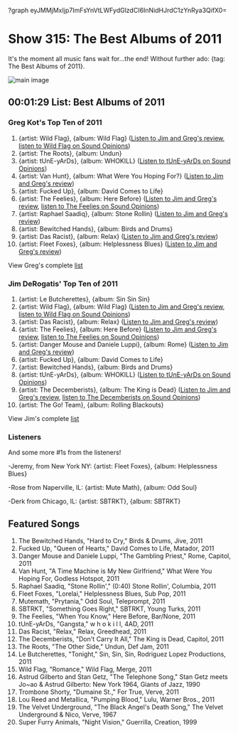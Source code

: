 ?graph eyJMMjMxIjp7ImFsYnVtLWFydGlzdCI6InNidHJrdC1zYnRya3QifX0=

# Show 315: The Best Albums of 2011
It's the moment all music fans wait for…the end! Without further ado: {tag: The Best Albums of 2011}.

![main image](http://static.soundopinions.org/images/2011/bestof2011.jpg)


## 00:01:29 List: Best Albums of 2011
### Greg Kot's Top Ten of 2011

1. {artist: Wild Flag}, {album: Wild Flag} ([Listen to Jim and Greg's review](/show/302/), [listen to Wild Flag on Sound Opinions](/show/311/))
2. {artist: The Roots}, {album: Undun}  
3. {artist: tUnE-yArDs}, {album: WHOKILL} ([Listen to tUnE-yArDs on Sound Opinions](/show/294))
4. {artist: Van Hunt}, {album: What Were You Hoping For?} ([Listen to Jim and Greg's review](/show/307/))
5. {artist: Fucked Up}, {album: David Comes to Life}  
6. {artist: The Feelies}, {album: Here Before} ([Listen to Jim and Greg's review](/show/284/), [listen to The Feelies on Sound Opinions](/show/138/))
7. {artist: Raphael Saadiq}, {album: Stone Rollin} ([Listen to Jim and Greg's review](/show/289/))
8. {artist: Bewitched Hands}, {album: Birds and Drums}
9. {artist: Das Racist}, {album: Relax} ([Listen to Jim and Greg's review](/show/305/))
10. {artist: Fleet Foxes}, {album: Helplessness Blues} ([Listen to Jim and Greg's review](/show/285/))

View Greg's complete [list](http://articles.chicagotribune.com/2011-12-02/entertainment/chi-top-albums-of-2011-wild-flag-top-album-of-2011-20111202_1_top-albums-ambitious-album-list-of-best-albums) 

### Jim DeRogatis' Top Ten of 2011

1. {artist: Le Butcherettes}, {album: Sin Sin Sin}
2. {artist: Wild Flag}, {album: Wild Flag} ([Listen to Jim and Greg's review](/show/302/), [listen to Wild Flag on Sound Opinions](/show/311/))
3. {artist: Das Racist}, {album: Relax} ([Listen to Jim and Greg's review](/show/305/))
4. {artist: The Feelies}, {album: Here Before}  ([Listen to Jim and Greg's review](/show/284/), [listen to The Feelies on Sound Opinions](/show/138/))
5. {artist: Danger Mouse and Daniele Luppi}, {album: Rome} ([Listen to Jim and Greg's review](/show/286/))
6. {artist: Fucked Up}, {album: David Comes to Life}  
7. {artist: Bewitched Hands}, {album: Birds and Drums}  
8. {artist: tUnE-yArDs}, {album: WHOKILL} ([Listen to tUnE-yArDs on Sound Opinions](/show/294))
9. {artist: The Decemberists}, {album: The King is Dead} ([Listen to Jim and Greg's review](/show/269/), [listen to The Decemberists on Sound Opinions](/show/80/))
10. {artist: The Go! Team}, {album: Rolling Blackouts}  

View Jim's complete [list](http://www.wbez.org/blog/jim-derogatis/2011-12-07/my-40-favorite-albums-2011-94525)

### Listeners
And some more #1s from the listeners!

-Jeremy, from New York NY: {artist: Fleet Foxes}, {album: Helplessness Blues}

-Rose from Naperville, IL: {artist: Mute Math}, {album: Odd Soul}

-Derk from Chicago, IL: {artist: SBTRKT}, {album: SBTRKT}


## Featured Songs
1. The Bewitched Hands, "Hard to Cry," Birds & Drums, Jive, 2011
2. Fucked Up, "Queen of Hearts," David Comes to Life, Matador, 2011
3. Danger Mouse and Daniele Luppi, "The Gambling Priest," Rome, Capitol, 2011
4. Van Hunt, "A Time Machine is My New Girlfriend," What Were You Hoping For, Godless Hotspot, 2011
5. Raphael Saadiq, "Stone Rollin'," (0:40) Stone Rollin', Columbia, 2011
6. Fleet Foxes, "Lorelai," Helplessness Blues, Sub Pop, 2011
7. Mutemath, "Prytania," Odd Soul, Teleprompt, 2011
8. SBTRKT, "Something Goes Right," SBTRKT, Young Turks, 2011
9. The Feelies, "When You Know," Here Before, Bar/None, 2011
10. tUnE-yArDs, "Gangsta," w h o k i l l, 4AD, 2011
11. Das Racist, "Relax," Relax, Greedhead, 2011
12. The Decemberists, "Don't Carry It All," The King is Dead, Capitol, 2011
13. The Roots, "The Other Side," Undun, Def Jam, 2011
14. Le Butcherettes, "Tonight," Sin, Sin, Sin, Rodriguez Lopez Productions, 2011
15. Wild Flag, "Romance," Wild Flag, Merge, 2011
16. Astrud Gilberto and Stan Getz, "The Telephone Song," Stan Getz meets Jo~ao & Astrud Gilberto: New York 1964, Giants of Jazz, 1990
17. Trombone Shorty, "Dumaine St.," For True, Verve, 2011
18. Lou Reed and Metallica, "Pumping Blood," Lulu, Warner Bros., 2011
19. The Velvet Underground, "The Black Angel's Death Song," The Velvet Underground & Nico, Verve, 1967
20. Super Furry Animals, "Night Vision," Guerrilla, Creation, 1999